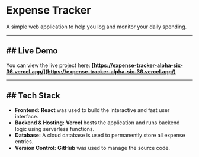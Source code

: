 # Expense Tracker

A simple web application to help you log and monitor your daily spending.

***

## ## Live Demo

You can view the live project here: **[https://expense-tracker-alpha-six-36.vercel.app/](https://expense-tracker-alpha-six-36.vercel.app/)**

***

## ## Tech Stack

* **Frontend:** **React** was used to build the interactive and fast user interface.
* **Backend & Hosting:** **Vercel** hosts the application and runs backend logic using serverless functions.
* **Database:** A cloud database is used to permanently store all expense entries.
* **Version Control:** **GitHub** was used to manage the source code.
